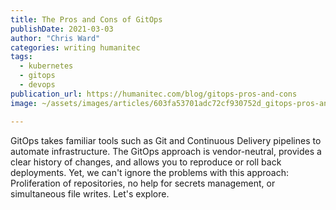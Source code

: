```yaml
---
title: The Pros and Cons of GitOps
publishDate: 2021-03-03
author: "Chris Ward"
categories: writing humanitec
tags: 
  - kubernetes
  - gitops
  - devops
publication_url: https://humanitec.com/blog/gitops-pros-and-cons
image: ~/assets/images/articles/603fa53701adc72cf930752d_gitops-pros-and-cons-p-800.jpeg

---
```


GitOps takes familiar tools such as Git and Continuous Delivery pipelines to automate infrastructure. The GitOps approach is vendor-neutral, provides a clear history of changes, and allows you to reproduce or roll back deployments. Yet, we can't ignore the problems with this approach: Proliferation of repositories, no help for secrets management, or simultaneous file writes. Let's explore.